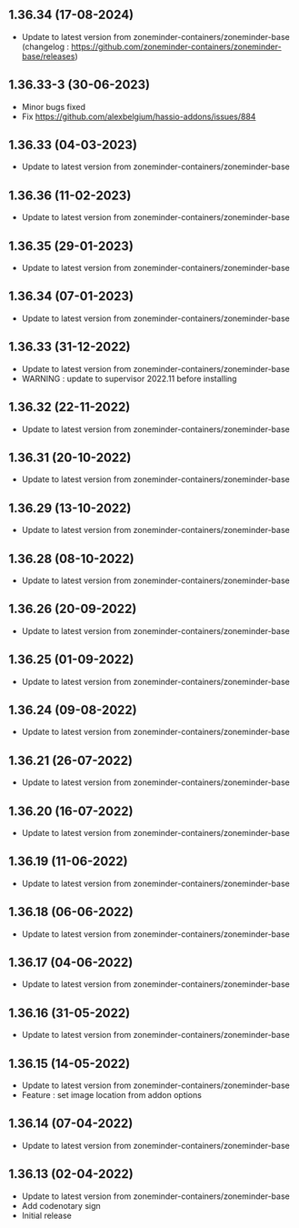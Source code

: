 
## 1.36.34 (17-08-2024)
- Update to latest version from zoneminder-containers/zoneminder-base (changelog : https://github.com/zoneminder-containers/zoneminder-base/releases)

## 1.36.33-3 (30-06-2023)

- Minor bugs fixed
- Fix https://github.com/alexbelgium/hassio-addons/issues/884

## 1.36.33 (04-03-2023)

- Update to latest version from zoneminder-containers/zoneminder-base

## 1.36.36 (11-02-2023)

- Update to latest version from zoneminder-containers/zoneminder-base

## 1.36.35 (29-01-2023)

- Update to latest version from zoneminder-containers/zoneminder-base

## 1.36.34 (07-01-2023)

- Update to latest version from zoneminder-containers/zoneminder-base

## 1.36.33 (31-12-2022)

- Update to latest version from zoneminder-containers/zoneminder-base
- WARNING : update to supervisor 2022.11 before installing

## 1.36.32 (22-11-2022)

- Update to latest version from zoneminder-containers/zoneminder-base

## 1.36.31 (20-10-2022)

- Update to latest version from zoneminder-containers/zoneminder-base

## 1.36.29 (13-10-2022)

- Update to latest version from zoneminder-containers/zoneminder-base

## 1.36.28 (08-10-2022)

- Update to latest version from zoneminder-containers/zoneminder-base

## 1.36.26 (20-09-2022)

- Update to latest version from zoneminder-containers/zoneminder-base

## 1.36.25 (01-09-2022)

- Update to latest version from zoneminder-containers/zoneminder-base

## 1.36.24 (09-08-2022)

- Update to latest version from zoneminder-containers/zoneminder-base

## 1.36.21 (26-07-2022)

- Update to latest version from zoneminder-containers/zoneminder-base

## 1.36.20 (16-07-2022)

- Update to latest version from zoneminder-containers/zoneminder-base

## 1.36.19 (11-06-2022)

- Update to latest version from zoneminder-containers/zoneminder-base

## 1.36.18 (06-06-2022)

- Update to latest version from zoneminder-containers/zoneminder-base

## 1.36.17 (04-06-2022)

- Update to latest version from zoneminder-containers/zoneminder-base

## 1.36.16 (31-05-2022)

- Update to latest version from zoneminder-containers/zoneminder-base

## 1.36.15 (14-05-2022)

- Update to latest version from zoneminder-containers/zoneminder-base
- Feature : set image location from addon options

## 1.36.14 (07-04-2022)

- Update to latest version from zoneminder-containers/zoneminder-base

## 1.36.13 (02-04-2022)

- Update to latest version from zoneminder-containers/zoneminder-base
- Add codenotary sign
- Initial release
